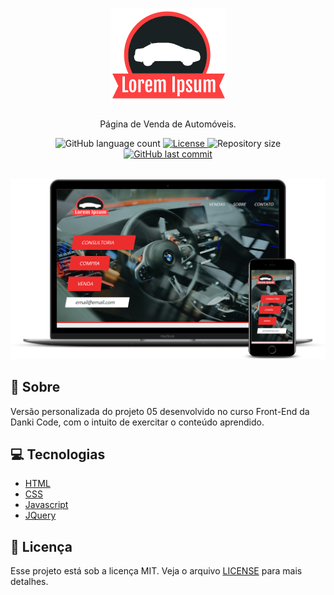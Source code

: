 <h1 align="center">
  <img src="images/logo.png" alt="logo" >
</h1>

<p align="center">Página de Venda de Automóveis.</p>

<p align="center">
  <img alt="GitHub language count" src="https://img.shields.io/github/languages/count/martins-rafael/lorem-ipsum-veiculos?color=eb2d2d">
  <a href="https://opensource.org/licenses/MIT">
    <img alt="License" src="https://img.shields.io/badge/license-MIT-eb2d2d">
  </a>
  <img alt="Repository size" src="https://img.shields.io/github/repo-size/martins-rafael/lorem-ipsum-veiculos?color=eb2d2d">
  <a href="https://github.com/martins-rafael/lorem-ipsum-veiculos/commits/master">
    <img alt="GitHub last commit" src="https://img.shields.io/github/last-commit/martins-rafael/lorem-ipsum-veiculos?color=eb2d2d">
  </a>
</p>

<br>

<div align="center">
  <img src="screenshot.png" alt="screenshot" >
</div>

## :red_car: Sobre

Versão personalizada do projeto 05 desenvolvido no curso Front-End da Danki Code, com o intuito de exercitar o conteúdo aprendido.

## :computer: Tecnologias
- [HTML](https://devdocs.io/html/)
- [CSS](https://devdocs.io/css/)
- [Javascript](https://devdocs.io/javascript/)
- [JQuery](https://jquery.com/)

## :memo: Licença

Esse projeto está sob a licença MIT. Veja o arquivo [LICENSE](/LICENSE) para mais detalhes.
